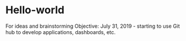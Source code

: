 # Hello-world
For ideas and brainstorming
Objective: July 31, 2019 - starting to use Git hub to develop applications, dashboards, etc.

